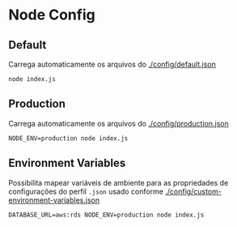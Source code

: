 # Node Config

## Default

Carrega automaticamente os arquivos do [./config/default.json](./config/default.json)

```
node index.js
```

## Production

Carrega automaticamente os arquivos do [./config/production.json](./config/production.json)

```
NODE_ENV=production node index.js
```

## Environment Variables

Possibilita mapear variáveis de ambiente para as propriedades de configurações do perfil `.json` usado conforme [./config/custom-environment-variables.json](./config/custom-environment-variables.json)

```
DATABASE_URL=aws:rds NODE_ENV=production node index.js
```

